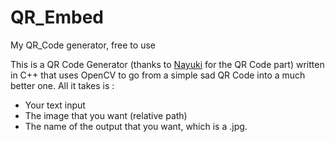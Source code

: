 # QR_Embed
My QR_Code generator, free to use

This is a QR Code Generator (thanks to [ Nayuki](https://www.nayuki.io/page/qr-code-generator-library) for the QR Code part) written in C++ that uses OpenCV to go from a simple sad QR Code into a much better one.
All it takes is : 
- Your text input
- The image that you want (relative path)
- The name of the output that you want, which is a .jpg.


